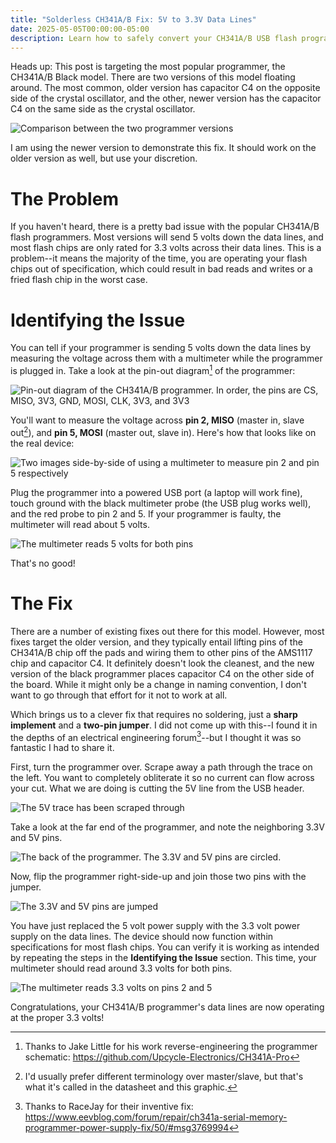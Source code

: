 ```yaml
---
title: "Solderless CH341A/B Fix: 5V to 3.3V Data Lines"
date: 2025-05-05T00:00:00-05:00
description: Learn how to safely convert your CH341A/B USB flash programmer's 5V data lines to 3.3V without soldering using a simple jumper and PCB trace modification.
---
```


Heads up: This post is targeting the most popular
programmer, the CH341A/B Black model. There are two versions
of this model floating around. The most common, older
version has capacitor C4 on the opposite side of the crystal
oscillator, and the other, newer version has the capacitor
C4 on the same side as the crystal oscillator.

![Comparison between the two programmer versions](/images/ch341ab-fix/ch341ab-old-new.jpg)

I am using
the newer version to demonstrate this fix. It should work on
the older version as well, but use your discretion.

# The Problem

If you haven't heard, there is a pretty bad issue with the
popular CH341A/B flash programmers. Most versions will send
5 volts down the data lines, and most flash chips are only
rated for 3.3 volts across their data lines. This is a
problem--it means the majority of the time, you are
operating your flash chips out of specification, which could
result in bad reads and writes or a fried flash chip in the
worst case.

# Identifying the Issue

You can tell if your programmer is sending 5 volts down the
data lines by measuring the voltage across them with a
multimeter while the programmer is plugged in. Take a look
at the pin-out diagram[^1] of the programmer:

![Pin-out diagram of the CH341A/B programmer. In order, the pins are CS, MISO, 3V3, GND, MOSI, CLK, 3V3, and 3V3](/images/ch341ab-fix/ch341ab-pin-out.jpg)

You'll want to measure the voltage across **pin 2, MISO**
(master in, slave out[^2]), and **pin 5, MOSI** (master out,
slave in). Here's how that looks like on the real device:

![Two images side-by-side of using a multimeter to measure pin 2 and pin 5 respectively](/images/ch341ab-fix/ch341ab-miso-mosi.jpg)

Plug the programmer into a powered USB port (a laptop will
work fine), touch ground with the black multimeter probe (the USB plug
works well), and the red probe to pin 2 and 5. If your
programmer is faulty, the multimeter will read about 5
volts.

![The multimeter reads 5 volts for both pins](/images/ch341ab-fix/ch341ab-5v.jpg)

That's no good!

# The Fix

There are a number of existing fixes out there for this
model. However, most fixes target the older version, and
they typically entail lifting pins of the CH341A/B chip off
the pads and wiring them to other pins of the AMS1117 chip
and capacitor C4. It definitely doesn't look the cleanest,
and the new version of the black programmer places capacitor
C4 on the other side of the board. While it might only be a
change in naming convention, I don't want to go through that
effort for it not to work at all.

Which brings us to a clever fix that requires no soldering,
just a **sharp implement** and a **two-pin jumper**. I did not come up
with this--I found it in the depths of an electrical
engineering forum[^3]--but I thought it was so fantastic I had
to share it.

First, turn the programmer over. Scrape away a path through
the trace on the left. You want to completely obliterate it
so no current can flow across your cut. What we are doing is
cutting the 5V line from the USB header.

![The 5V trace has been scraped through](/images/ch341ab-fix/ch341ab-trace.jpg)

Take a look at the far end of the programmer, and note the
neighboring 3.3V and 5V pins.

![The back of the programmer. The 3.3V and 5V pins are circled.](/images/ch341ab-fix/ch341ab-back.jpg)

Now, flip the programmer right-side-up and join those two pins with the jumper.

![The 3.3V and 5V pins are jumped](/images/ch341ab-fix/ch341ab-jumper.jpg)

You have just replaced the 5 volt power supply with the 3.3
volt power supply on the data lines. The device should now
function within specifications for most flash chips. You can
verify it is working as intended by repeating the steps in
the **Identifying the Issue** section. This time, your
multimeter should read around 3.3 volts for both pins.

![The multimeter reads 3.3 volts on pins 2 and 5](/images/ch341ab-fix/ch341ab-3v3.jpg)

Congratulations, your CH341A/B programmer's data lines are
now operating at the proper 3.3 volts!

[^1]: Thanks to Jake Little for his work reverse-engineering
    the programmer schematic:
    https://github.com/Upcycle-Electronics/CH341A-Pro
[^2]: I'd usually prefer different terminology over
    master/slave, but that's what it's called in the
    datasheet and this graphic.
[^3]: Thanks to RaceJay for their inventive fix:
    https://www.eevblog.com/forum/repair/ch341a-serial-memory-programmer-power-supply-fix/50/#msg3769994

